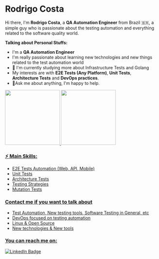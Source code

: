 #  Rodrigo Costa

Hi there, I'm **Rodrigo Costa**, a **QA Automation Engineer** from Brazil :brazil:, a simple guy who is passionate about the testing automation and everything related to the software quality world.

**Talking about Personal Stuffs:**

- I'm a **QA Automation Engineer**
- I'm really passionate about learning new technologies and new things related to the test automation world
- :love_letter:  I'm currently studying more about Infrastructure Tests and Golang
- My interests are with **E2E Tests (Any Platform)**, **Unit Tests**, **Architecture Tests** and **DevOps practices**.
- :speech_balloon:Ask me about anything, I'm happy to help.

 <div>
  <a href="https://github.com/ralves20">
  <img height="180em" src="https://github-readme-stats.vercel.app/api?username=ralves20&show_icons=true&theme=dracula&include_all_commits=true&count_private=true"/>
  <img height="180em" src="https://github-readme-stats.vercel.app/api/top-langs/?username=ralves20&layout=compact&langs_count=7&theme=dracula"/>
</div>

### ⚡ Main Skills:
- E2E Tests Automation (Web, API, Mobile)
- Unit Tests
- Architecture Tests
- Testing Strategies
- Mutation Tests

### Contact me if you want to talk about
- Test Automation, New testing tools, Software Testing in General, etc
- DevOps focused on testing automation
- Linux & Open Source
- New technologies & New tools

### You can reach me on:

[![LinkedIn Badge](https://img.shields.io/badge/linkedin-blue?logo=linkedin&style=for-the-badge&logoColor=white)](https://www.linkedin.com/in/rodrigo-alves-44b4b055/)
